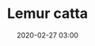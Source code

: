 ---
layout: animal
title: "Lemur catta"
name: "Ring-tailed Lemur"
taxonid: 11496
iucn: "Endangered"
class: "Mammals"
date: 2020-02-27 03:00
published: true
location: Melbourne Zoo, Victoria, Australia
categories: animals
images: 1
thumb: 1
permalink: "/animal/:title/"
tags:
- lemur
---